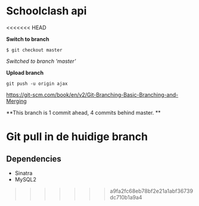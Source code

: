 # Schoolclash api

<<<<<<< HEAD

**Switch to branch**

```
$ git checkout master
```
*Switched to branch 'master'*

**Upload branch**
```
git push -u origin ajax
```
https://git-scm.com/book/en/v2/Git-Branching-Basic-Branching-and-Merging


**This branch is 1 commit ahead, 4 commits behind master. **

Git pull in de huidige branch
=======
## Dependencies
- Sinatra
- MySQL2
>>>>>>> a9fa2fc68eb78bf2e21a1abf36739dc710b1a9a4
